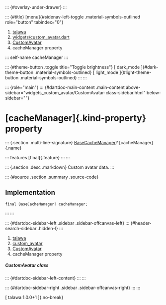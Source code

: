 ::: {#overlay-under-drawer}
:::

::: {#title}
[menu]{#sidenav-left-toggle .material-symbols-outlined role="button"
tabindex="0"}

1.  [talawa](../../index.html)
2.  [widgets/custom_avatar.dart](../../widgets_custom_avatar/)
3.  [CustomAvatar](../../widgets_custom_avatar/CustomAvatar-class.html)
4.  cacheManager property

::: self-name
cacheManager
:::

::: {#theme-button .toggle title="Toggle brightness"}
[ dark_mode ]{#dark-theme-button .material-symbols-outlined} [
light_mode ]{#light-theme-button .material-symbols-outlined}
:::
:::

::: {role="main"}
::: {#dartdoc-main-content .main-content above-sidebar="widgets_custom_avatar/CustomAvatar-class-sidebar.html" below-sidebar=""}
<div>

# [cacheManager]{.kind-property} property

</div>

::: {.section .multi-line-signature}
[BaseCacheManager](https://pub.dev/documentation/flutter_cache_manager/3.4.1/flutter_cache_manager/BaseCacheManager-class.html)?
[cacheManager]{.name}

::: features
[final]{.feature}
:::
:::

::: {.section .desc .markdown}
Custom avatar data.
:::

::: {#source .section .summary .source-code}
## Implementation

``` language-dart
final BaseCacheManager? cacheManager;
```
:::
:::

::: {#dartdoc-sidebar-left .sidebar .sidebar-offcanvas-left}
::: {#header-search-sidebar .hidden-l}
:::

1.  [talawa](../../index.html)
2.  [custom_avatar](../../widgets_custom_avatar/)
3.  [CustomAvatar](../../widgets_custom_avatar/CustomAvatar-class.html)
4.  cacheManager property

##### CustomAvatar class

::: {#dartdoc-sidebar-left-content}
:::
:::

::: {#dartdoc-sidebar-right .sidebar .sidebar-offcanvas-right}
:::
:::

[ talawa 1.0.0+1 ]{.no-break}
